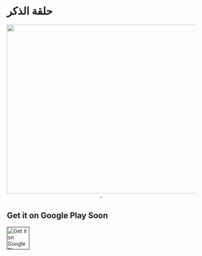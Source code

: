 # حلقة الذكر

<img src="https://res.cloudinary.com/halqetelzekr/image/upload/v1693061627/9018038f-c6bc-4156-9cd9-05c170b67043_yhteae.jpg" align="left" height="450" width="1000" />  
  <div align="center">  -  </div>  
  
## Get it on Google Play Soon
<a href=""><img alt="Get it on Google Play" src="https://play.google.com/intl/en_us/badges/images/generic/en-play-badge.png" height=60px /></a>
